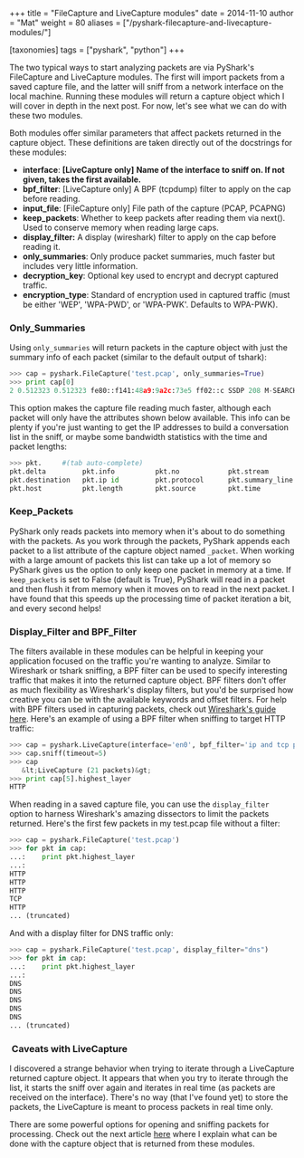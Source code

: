 +++
title = "FileCapture and LiveCapture modules"
date = 2014-11-10
author = "Mat"
weight = 80
aliases = ["/pyshark-filecapture-and-livecapture-modules/"]

[taxonomies]
tags = ["pyshark", "python"]
+++

The two typical ways to start analyzing packets are via PyShark's FileCapture and LiveCapture modules. The first will import packets from a saved capture file, and the latter will sniff from a network interface on the local machine. Running these modules will return a capture object which I will cover in depth in the next post. For now, let's see what we can do with these two modules.

<!-- more -->
Both modules offer similar parameters that affect packets returned in the capture object. These definitions are taken directly out of the docstrings for these modules:

  * **interface**: **[LiveCapture only]** **Name of the interface to sniff on. If not given, takes the first available.**  
  * **bpf_filter**: [LiveCapture only] A BPF (tcpdump) filter to apply on the cap before reading.
  * **input_file**: [FileCapture only] File path of the capture (PCAP, PCAPNG)
  * **keep_packets**: Whether to keep packets after reading them via next(). Used to conserve memory when reading large caps.
  * **display_filter:** A display (wireshark) filter to apply on the cap before reading it.
  * **only_summaries**: Only produce packet summaries, much faster but includes very little information.
  * **decryption_key**: Optional key used to encrypt and decrypt captured traffic.
  * **encryption_type**: Standard of encryption used in captured traffic (must be either 'WEP', 'WPA-PWD', or 'WPA-PWK'. Defaults to WPA-PWK).

### Only_Summaries

Using `only_summaries` will return packets in the capture object with just the summary info of each packet (similar to the default output of tshark):

```python
>>> cap = pyshark.FileCapture('test.pcap', only_summaries=True)
>>> print cap[0]
2 0.512323 0.512323 fe80::f141:48a9:9a2c:73e5 ff02::c SSDP 208 M-SEARCH * HTTP/
```

This option makes the capture file reading much faster, although each packet will only have the attributes shown below available. This info can be plenty if you're just wanting to get the IP addresses to build a conversation list in the sniff, or maybe some bandwidth statistics with the time and packet lengths:

```python
>>> pkt.     #(tab auto-complete)
pkt.delta         pkt.info          pkt.no            pkt.stream        pkt.window
pkt.destination   pkt.ip id         pkt.protocol      pkt.summary_line
pkt.host          pkt.length        pkt.source        pkt.time
```

### **Keep_Packets**

PyShark only reads packets into memory when it's about to do something with the packets. As you work through the packets, PyShark appends each packet to a list attribute of the capture object named `_packet`. When working with a large amount of packets this list can take up a lot of memory so PyShark gives us the option to only keep one packet in memory at a time. If `keep_packets` is set to False (default is True), PyShark will read in a packet and then flush it from memory when it moves on to read in the next packet. I have found that this speeds up the processing time of packet iteration a bit, and every second helps!

### Display_Filter and BPF_Filter

The filters available in these modules can be helpful in keeping your application focused on the traffic you're wanting to analyze. Similar to Wireshark or tshark sniffing, a BPF filter can be used to specify interesting traffic that makes it into the returned capture object. BPF filters don't offer as much flexibility as Wireshark's display filters, but you'd be surprised how creative you can be with the available keywords and offset filters. For help with BPF filters used in capturing packets, check out <a title="Wireshark Capture Filters" href="http://wiki.wireshark.org/CaptureFilters" target="_blank">Wireshark's guide here</a>. Here's an example of using a BPF filter when sniffing to target HTTP traffic:

```python
>>> cap = pyshark.LiveCapture(interface='en0', bpf_filter='ip and tcp port 80')
>>> cap.sniff(timeout=5)
>>> cap
   &lt;LiveCapture (21 packets)&gt;
>>> print cap[5].highest_layer
HTTP
```

When reading in a saved capture file, you can use the `display_filter` option to harness Wireshark's amazing dissectors to limit the packets returned. Here's the first few packets in my test.pcap file without a filter:

```python
>>> cap = pyshark.FileCapture('test.pcap')
>>> for pkt in cap:
...:    print pkt.highest_layer
...:
HTTP
HTTP
HTTP
TCP
HTTP
... (truncated)
```

And with a display filter for DNS traffic only:

```python
>>> cap = pyshark.FileCapture('test.pcap', display_filter="dns")
>>> for pkt in cap:
...:    print pkt.highest_layer
...:
DNS
DNS
DNS
DNS
DNS
... (truncated)
```

###  Caveats with LiveCapture

I discovered a strange behavior when trying to iterate through a LiveCapture returned capture object. It appears that when you try to iterate through the list, it starts the sniff over again and iterates in real time (as packets are received on the interface). There's no way (that I've found yet) to store the packets, the LiveCapture is meant to process packets in real time only.

There are some powerful options for opening and sniffing packets for processing. Check out the next article [here](../capture-object/ "PyShark – Using the capture Object") where I explain what can be done with the capture object that is returned from these modules.
